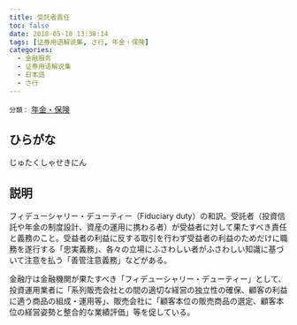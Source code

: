 ```yaml
---
title: 受託者責任
toc: false
date: 2018-05-18 13:38:14
tags: [证券用语解说集, さ行, 年金・保険]
categories:
  - 金融服务
  - 证券用语解说集
  - 日本語
  - さ行
---
```


`分類：` [年金・保険](/tags/年金・保険/)

## ひらがな

じゅたくしゃせきにん

## 説明

フィデューシャリー・デューティー（Fiduciary duty）の和訳。受託者（投資信託や年金の制度設計、資産の運用に携わる者）が受益者に対して果たすべき責任と義務のこと。受益者の利益に反する取引を行わず受益者の利益のためだけに職務を遂行する「忠実義務」、各々の立場にふさわしい者がふさわしい知識に基づいて注意を払う「善管注意義務」などがある。

金融庁は金融機関が果たすべき「フィデューシャリー・デューティー」として、投資運用業者に「系列販売会社との間の適切な経営の独立性の確保、顧客の利益に適う商品の組成・運用等」、販売会社に「顧客本位の販売商品の選定、顧客本位の経営姿勢と整合的な業績評価」等を促している。
